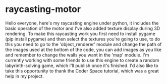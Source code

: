 # raycasting-motor
Hello everyone, here's my raycasting engine under python, it includes the basic operation of the motor and I've also added texture display during 3D rendering. 
To make this raycasting work you first need to install pygame (pip install pygame) and then select the textures you're going to use, to do this you need to go to the 'object_renderer' module and change the path of the images used at the bottom of the code, you can add images as you like and remember to change the walls you want in the 'map' module.
I'm currently working with some friends to use this engine to create a random labyrinth-solving game, which I'll publish once it's finished.
I'd also like to take this opportunity to thank the Coder Space tutorial, which was a great help in my project.
